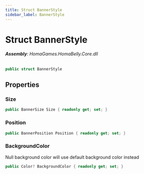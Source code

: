 ```yaml
---
title: Struct BannerStyle
sidebar_label: BannerStyle
---
```

# Struct BannerStyle


###### **Assembly**: HomaGames.HomaBelly.Core.dll

```csharp title="Declaration"
public struct BannerStyle
```
## Properties
### Size


```csharp title="Declaration"
public BannerSize Size { readonly get; set; }
```
### Position


```csharp title="Declaration"
public BannerPosition Position { readonly get; set; }
```
### BackgroundColor
Null background color will use default background color instead

```csharp title="Declaration"
public Color? BackgroundColor { readonly get; set; }
```
